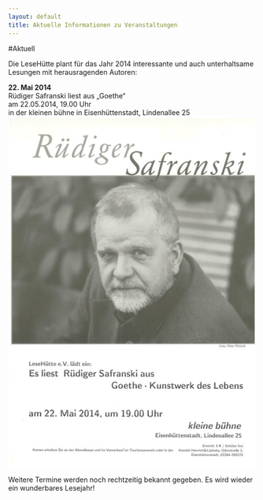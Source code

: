 ```yaml
---
layout: default
title: Aktuelle Informationen zu Veranstaltungen
---
```


#Aktuell

Die LeseHütte plant für das Jahr 2014 interessante und auch unterhaltsame Lesungen mit herausragenden Autoren:

**22. Mai 2014**  
Rüdiger Safranski liest aus „Goethe“  
am 22.05.2014, 19.00 Uhr  
in der kleinen bühne in Eisenhüttenstadt, Lindenallee 25
![Rüdiger Safranski](/assets/safranski.plakat.A4.jpg)


Weitere Termine werden noch rechtzeitig bekannt gegeben. Es wird wieder ein wunderbares Lesejahr!
